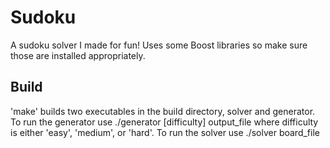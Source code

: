 # Sudoku

A sudoku solver I made for fun! Uses some Boost libraries so make sure those are installed appropriately.

## Build
'make' builds two executables in the build directory, solver and generator. To run the generator use
./generator [difficulty] output_file
where difficulty is either 'easy', 'medium', or 'hard'. To run the solver use
./solver board_file
